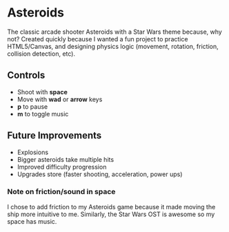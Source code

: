 # Asteroids

The classic arcade shooter Asteroids with a Star Wars theme because, why not? Created quickly because I wanted a fun project to practice HTML5/Canvas, and designing physics logic (movement, rotation, friction, collision detection, etc).

## Controls
* Shoot with **space**
* Move with **wad** or **arrow** keys
* **p** to pause
* **m** to toggle music

## Future Improvements
* Explosions
* Bigger asteroids take multiple hits
* Improved difficulty progression
* Upgrades store (faster shooting, acceleration, power ups)

### Note on friction/sound in space
I chose to add friction to my Asteroids game because it made moving the ship more intuitive to me. Similarly, the Star Wars OST is awesome so my space has music.
